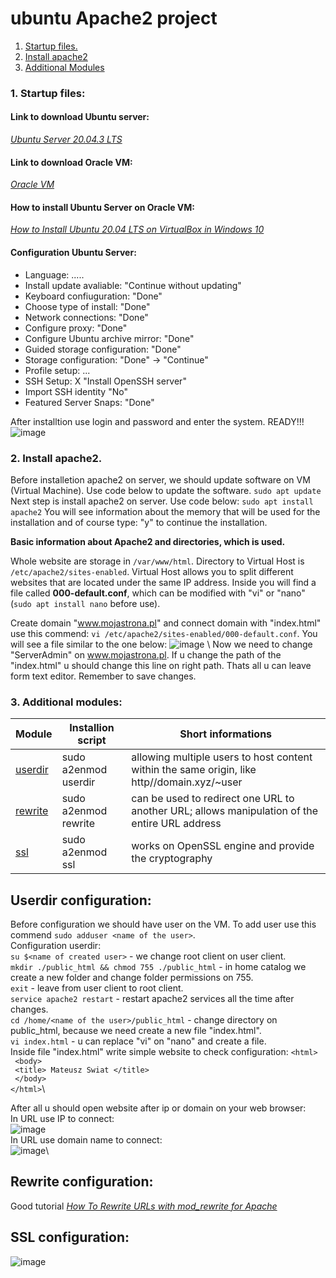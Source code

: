 # ubuntu Apache2 project
 1. [Startup files.](#start)
 2. [Install apache2](#install)
 3. [Additional Modules](#modules)


### 1. Startup files: <a name="start"></a>

#### Link to download Ubuntu server: 
*[Ubuntu Server 20.04.3 LTS](https://ubuntu.com/download/server)* 

#### Link to download Oracle VM: 
*[Oracle VM](https://www.virtualbox.org/wiki/Downloads)*

#### How to install Ubuntu Server on Oracle VM:
*[How to Install Ubuntu 20.04 LTS on VirtualBox in Windows 10](https://www.youtube.com/watch?v=x5MhydijWmc)*

#### Configuration Ubuntu Server:

- Language: .....
- Install update avaliable: "Continue without updating"
- Keyboard confiuguration: "Done"
- Choose type of install: "Done"
- Network connections: "Done"
- Configure proxy: "Done"
- Configure Ubuntu archive mirror: "Done"
- Guided storage configuration: "Done"
- Storage configuration: "Done" -> "Continue"
- Profile setup: ...
- SSH Setup: X "Install OpenSSH server"
- Import SSH identity "No"
- Featured Server Snaps: "Done"

After installtion use login and password and enter the system. READY!!!
![image](https://github.com/BeNNeTTcik/ubuntu/assets/42866234/ca14b95c-8087-41d0-82fa-c63f393fd292)

### 2. Install apache2. <a name="install"></a>
Before installetion apache2 on server, we should update software on VM (Virtual Machine). Use code below to update the software.
```sudo apt update```
Next step is install apache2 on server. Use code below:
```sudo apt install apache2```
You will see information about the memory that will be used for the installation and of course type: "y" to continue the installation.

**Basic information about Apache2 and directories, which is used.**

Whole website are storage in ```/var/www/html```. Directory to Virtual Host is ```/etc/apache2/sites-enabled```. Virtual Host allows you to split different websites that are located under the same IP address. Inside you will find a file called **000-default.conf**, which can be modified with "vi" or "nano" (```sudo apt install nano``` before use).

Create domain "www.mojastrona.pl" and connect domain with "index.html" use this commend: ```vi /etc/apache2/sites-enabled/000-default.conf```. You will see a file similar to the one below:
![image](https://github.com/BeNNeTTcik/ubuntu_apache/assets/42866234/c6c34685-f3d1-4704-94d1-a989077ecb2f) \ Now we need to change "ServerAdmin" on www.mojastrona.pl. If u change the path of the "index.html" u should change this line on right path. Thats all u can leave form text editor. Remember to save changes.

### 3. Additional modules: <a name="modules"></a>

| Module   | Installion script       | Short informations |
|---------|----------------------|-------------------|
| [userdir](#userdir) | sudo a2enmod userdir |      allowing multiple users to host content within the same origin, like http//domain.xyz/~user             |
| [rewrite](#rewrite) | sudo a2enmod rewrite |     can be used to redirect one URL to another URL; allows manipulation of the entire URL address     | 
| [ssl](#ssl)     | sudo a2enmod ssl     |           works on OpenSSL engine and provide the cryptography        |

## Userdir configuration: <a name="userdir"></a>

Before configuration we should have user on the VM. To add user use this commend ```sudo adduser <name of the user>```.\
Configuration userdir:\
```su $<name of created user>``` - we change root client on user client.\
```mkdir ./public_html && chmod 755 ./public_html``` - in home catalog we create a new folder and change folder permissions on 755.\
```exit``` - leave from user client to root client.\
```service apache2 restart``` - restart apache2 services all the time after changes.\
```cd /home/<name of the user>/public_html``` - change directory on public_html, because we need create a new file "index.html".\
```vi index.html``` - u can replace "vi" on "nano" and create a file.\
Inside file "index.html" write simple website to check configuration:
```<html>```\
``` <body>```\
 ``` <title> Mateusz Swiat </title>```\
``` </body>```\
```</html>```\

After all u should open website after ip or domain on your web browser:\
In URL use IP to connect:\
![image](https://github.com/BeNNeTTcik/ubuntu_apache/assets/42866234/0fcc56a5-c390-4844-a2b8-b119465f2cf9)\
In URL use domain name to connect:\
![image](https://github.com/BeNNeTTcik/ubuntu_apache/assets/42866234/d9fa587a-db84-4efd-bc19-963453cc256f)\



## Rewrite configuration: <a name="rewrite"></a>

Good tutorial *[How To Rewrite URLs with mod_rewrite for Apache](https://www.digitalocean.com/community/tutorials/how-to-rewrite-urls-with-mod_rewrite-for-apache-on-ubuntu-16-04)*

## SSL configuration: <a name="ssl"></a>

![image](https://github.com/BeNNeTTcik/ubuntu_apache/assets/42866234/410300b3-4d7f-434c-8386-25f4b03ed6e2)
